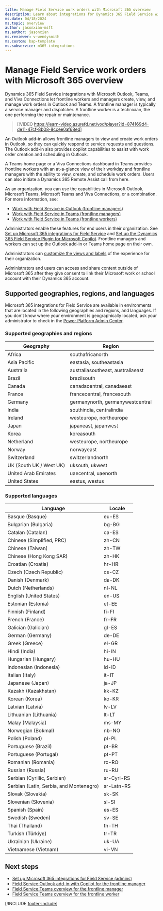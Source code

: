 ```yaml
---
title: Manage Field Service work orders with Microsoft 365 overview 
description: Learn about integrations for Dynamics 365 Field Service with Microsoft Outlook and Teams.
ms.date: 04/18/2024
ms.topic: overview
author: jasonxian-msft
ms.author: jasonxian
ms.reviewer: v-wendysmith
ms.custom: bap-template
ms.subservice: m365-integrations
---
```


# Manage Field Service work orders with Microsoft 365 overview

Dynamics 365 Field Service integrations with Microsoft Outlook, Teams, and Viva Connections let frontline workers and managers create, view, and manage work orders in Outlook and Teams. A frontline manager is typically a service manager and dispatcher. A frontline worker is a technician, the one performing the repair or maintenance.

> [!VIDEO https://learn-video.azurefd.net/vod/player?id=874169d4-de11-47cf-8b08-8ccee0af68ed]

An Outlook add-in allows frontline managers to view and create work orders in Outlook, so they can quickly respond to service requests and questions. The Outlook add-in also provides copilot capabilities to assist with work order creation and scheduling in Outlook.

A Teams home page or a Viva Connections dashboard in Teams provides frontline workers with an at-a-glance view of their workday and frontline managers with the ability to view, create, and schedule work orders. Users can also initiate a Dynamics 365 Remote Assist call from here.

As an organization, you can use the capabilities in Microsoft Outlook, Microsoft Teams, Microsoft Teams and Viva Connections, or a combination. For more information, see:

- [Work with Field Service in Outlook (frontline managers)](flw-outlook.md)
- [Work with Field Service in Teams (frontline managers)](flw-teams-manager.md)
- [Work with Field Service in Teams (frontline workers)](flw-teams-worker.md)

Administrators enable these features for end users in their organization. See [Set up Microsoft 365 integrations for Field Service](flw-admin.md) and [Set up the Dynamics 365 Field Service Plugin for Microsoft Copilot](flw-copilot-setup.md). Frontline managers and workers can set up the Outlook add-in or Teams home page on their own.

Administrators can [customize the views and labels](flw-customization.md) of the experience for their organization.

Administrators and users can access and share content outside of Microsoft 365 after they give consent to link their Microsoft work or school account with their Dynamics 365 account.

## Supported geographies, regions, and languages

Microsoft 365 integrations for Field Service are available in environments that are located in the following geographies and regions, and languages. If you don't know where your environment is geographically located, ask your administrator to check in the [Power Platform Admin Center](/power-platform/admin/regions-overview).

### Supported geographies and regions

| Geography               | Region                           |
| ----------------------- | -------------------------------- |
| Africa                  | southafricanorth                 |
| Asia Pacific            | eastasia, southeastasia           |
| Australia               | australiasoutheast, australiaeast |
| Brazil                  | brazilsouth                      |
| Canada                  | canadacentral, canadaeast         |
| France                  | francecentral, francesouth        |
| Germany                 | germanynorth, germanywestcentral  |
| India                   | southindia, centralindia          |
| Ireland                 | westeurope, northeurope           |
| Japan                   | japaneast, japanwest              |
| Korea                   | koreasouth                       |
| Netherland              | westeurope, northeurope           |
| Norway                  | norwayeast                       |
| Switzerland             | switzerlandnorth                 |
| UK (South UK / West UK) | uksouth, ukwest                   |
| United Arab Emirates    | uaecentral, uaenorth              |
| United States           | eastus, westus                    |


<!--- Doesn't support Arabic or Hebrew yet. When it does, point to product languages https://dynamics.microsoft.com/en-us/availability-reports/languagereport/ --->
### Supported languages

| Language                               | Locale     |
| -------------------------------------- | ---------- |
| Basque (Basque)                        | eu-ES      |
| Bulgarian (Bulgaria)                   | bg-BG      |
| Catalan (Catalan)                      | ca-ES      |
| Chinese (Simplified, PRC)              | zh-CN      |
| Chinese (Taiwan)                       | zh-TW      |
| Chinese (Hong Kong SAR)                    | zh-HK      |
| Croatian (Croatia)                     | hr-HR      |
| Czech (Czech Republic)                 | cs-CZ      |
| Danish (Denmark)                       | da-DK      |
| Dutch (Netherlands)                    | nl-NL      |
| English (United States)                | en-US      |
| Estonian (Estonia)                     | et-EE      |
| Finnish (Finland)                      | fi-FI      |
| French (France)                        | fr-FR      |
| Galician (Galician)                    | gl-ES      |
| German (Germany)                       | de-DE      |
| Greek (Greece)                         | el-GR      |
| Hindi (India)                          | hi-IN      |
| Hungarian (Hungary)                    | hu-HU      |
| Indonesian (Indonesia)                 | id-ID      |
| Italian (Italy)                        | it-IT      |
| Japanese (Japan)                       | ja-JP      |
| Kazakh (Kazakhstan)                    | kk-KZ      |
| Korean (Korea)                         | ko-KR      |
| Latvian (Latvia)                       | lv-LV      |
| Lithuanian (Lithuania)                 | lt-LT      |
| Malay (Malaysia)                       | ms-MY      |
| Norwegian (Bokmal)                     | nb-NO      |
| Polish (Poland)                        | pl-PL      |
| Portuguese (Brazil)                    | pt-BR      |
| Portuguese (Portugal)                  | pt-PT      |
| Romanian (Romania)                     | ro-RO      |
| Russian (Russia)                       | ru-RU      |
| Serbian (Cyrillic, Serbian)            | sr-Cyrl-RS |
| Serbian (Latin, Serbia, and Montenegro) | sr-Latn-RS |
| Slovak (Slovakia)                      | sk-SK      |
| Slovenian (Slovenia)                   | sl-SI      |
| Spanish (Spain)                        | es-ES      |
| Swedish (Sweden)                       | sv-SE      |
| Thai (Thailand)                        | th-TH      |
| Turkish (Türkiye)                      | tr-TR      |
| Ukrainian (Ukraine)                    | uk-UA      |
| Vietnamese (Vietnam)                   | vi-VN      |

## Next steps

- [Set up Microsoft 365 integrations for Field Service (admins)](flw-admin.md)
- [Field Service Outlook add-in with Copilot for the frontline manager](flw-outlook.md)
- [Field Service Teams overview for the frontline manager](flw-teams-manager.md)
- [Field Service Teams overview for the frontline worker](flw-teams-worker.md)

[!INCLUDE [footer-include](../includes/footer-banner.md)]
